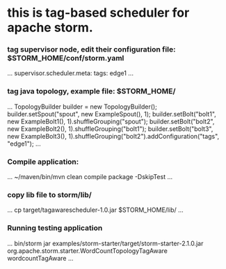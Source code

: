 # this is tag-based scheduler for apache storm.

### tag supervisor node, edit their configuration file: $STORM_HOME/conf/storm.yaml

...
supervisor.scheduler.meta:
    tags: edge1
...

### tag java topology, example file: $STORM_HOME/
...
TopologyBuilder builder = new TopologyBuilder();
builder.setSpout("spout", new ExampleSpout(), 1); builder.setBolt("bolt1", new ExampleBolt1(), 1).shuffleGrouping("spout");
builder.setBolt("bolt2", new ExampleBolt2(), 1).shuffleGrouping("bolt1");
builder.setBolt("bolt3", new ExampleBolt3(), 1).shuffleGrouping("bolt2").addConfiguration("tags", "edge1");
...

### Compile application:
...
~/maven/bin/mvn clean compile package -DskipTest
...

### copy lib file to storm/lib/
...
cp target/tagawarescheduler-1.0.jar  $STORM_HOME/lib/
...

### Running testing application
...
bin/storm jar examples/storm-starter/target/storm-starter-2.1.0.jar org.apache.storm.starter.WordCountTopologyTagAware wordcountTagAware 
...
